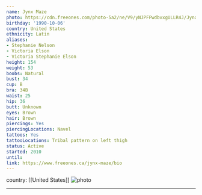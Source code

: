 ```yaml
---
name: Jynx Maze
photo: https://cdn.freeones.com/photo-5a2/ne/V9/yNJPFPwdbvxgULLR4J/Jynx-Maze-avatar-001_teaser.jpg?c=1575198584
birthday: '1990-10-06'
country: United States
ethnicity: Latin
aliases:
- Stephanie Nelson
- Victoria Elson
- Victoria Stephanie Elson
height: 154
weight: 53
boobs: Natural
bust: 34
cup: B
bra: 34B
waist: 25
hip: 36
butt: Unknown
eyes: Brown
hair: Brown
piercings: Yes
piercingLocations: Navel
tattoos: Yes
tattooLocations: Tribal pattern on left thigh
status: Active
started: 2010
until:
link: https://www.freeones.ca/jynx-maze/bio
---
```

country: [[United States]]
![photo](https://cdn.freeones.com/photo-5a2/ne/V9/yNJPFPwdbvxgULLR4J/Jynx-Maze-avatar-001_teaser.jpg?c=1575198584)
***

